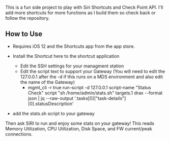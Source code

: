 This is a fun side project to play with Siri Shortcuts and Check Point API. I'll add more shortcuts for more functions as I build them so check back or follow the repository.

## How to Use ##
- Requires iOS 12 and the Shortcuts app from the app store.

- Install the Shortcut here to the shortcut application
  - Edit the SSH settings for your managment station
  - Edit the script text to support your Gateway (You will need to edit the 127.0.0.1 after the -d if this runs on a MDS environment and also edit the name of the Gateway)
    - mgmt_cli -r true run-script -d 127.0.0.1 script-name "Status Check" script "sh /home/admin/stats.sh" targets.1 drax --format json | jq --raw-output '.tasks[0]["task-details"][0].statusDescription'
- add the stats.sh script to your gateway

Then ask SIRI to run and enjoy some stats on your gateway! This reads Memory Utilization, CPU Utilization, Disk Space, and FW current/peak connections.
